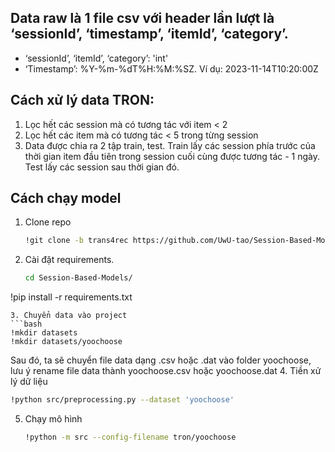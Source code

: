 ## Data raw là 1 file csv với header lần lượt là ‘sessionId’, ‘timestamp’, ‘itemId’, ‘category’.
+ ‘sessionId’, ‘itemId’, ‘category’: 'int'
+ ‘Timestamp’: %Y-%m-%dT%H:%M:%SZ. Ví dụ: 2023-11-14T10:20:00Z

## Cách xử lý data TRON:
1. Lọc hết các session mà có tương tác với item < 2
2. Lọc hết các item mà có tương tác < 5 trong từng session
3. Data được chia ra 2 tập train, test. Train lấy các session phía trước của thời gian item đầu tiên trong session cuối cùng được tương tác - 1 ngày. Test lấy các session sau thời gian đó.

## Cách chạy model
1. Clone repo
   ```bash
   !git clone -b trans4rec https://github.com/UwU-tao/Session-Based-Models.git
   ```
2. Cài đặt requirements.
   ```bash
   cd Session-Based-Models/
  !pip install -r requirements.txt
  ```
3. Chuyển data vào project
  ```bash
  !mkdir datasets
  !mkdir datasets/yoochoose
  ```
Sau đó, ta sẽ chuyển file data dạng .csv hoặc .dat vào folder yoochoose, lưu ý rename file data thành yoochoose.csv hoặc yoochoose.dat
4. Tiền xử lý dữ liệu
  ```bash
  !python src/preprocessing.py --dataset 'yoochoose'
  ```
5. Chạy mô hình
   ```bash
   !python -m src --config-filename tron/yoochoose
   ```
